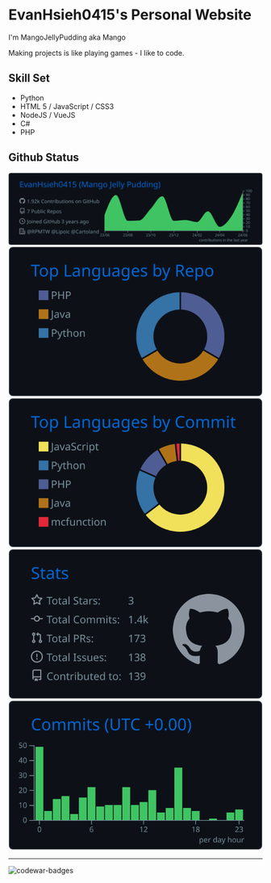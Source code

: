# EvanHsieh0415's Personal Website

I'm MangoJellyPudding aka Mango

Making projects is like playing games - I like to code.

## Skill Set

- <FontIcon icon="python"/> Python
- <FontIcon icon="html5"/> HTML 5 / <FontIcon icon="js"/> JavaScript / <FontIcon icon="css3-alt"/> CSS3
- <FontIcon icon="node-js"/> NodeJS / <FontIcon icon="vuejs"/> VueJS
- C#
- <FontIcon icon="php"/>PHP

## Github Status

[![](https://raw.githubusercontent.com/EvanHsieh0415/github-profile-summary-cards/master/profile-summary-card-output/github_dark/0-profile-details.svg)](https://github.com/vn7n24fzkq/github-profile-summary-cards)
[![](https://raw.githubusercontent.com/EvanHsieh0415/github-profile-summary-cards/master/profile-summary-card-output/github_dark/1-repos-per-language.svg)](https://github.com/vn7n24fzkq/github-profile-summary-cards) [![](https://raw.githubusercontent.com/EvanHsieh0415/github-profile-summary-cards/master/profile-summary-card-output/github_dark/2-most-commit-language.svg)](https://github.com/vn7n24fzkq/github-profile-summary-cards)
[![](https://raw.githubusercontent.com/EvanHsieh0415/github-profile-summary-cards/master/profile-summary-card-output/github_dark/3-stats.svg)](https://github.com/vn7n24fzkq/github-profile-summary-cards) [![](https://raw.githubusercontent.com/EvanHsieh0415/github-profile-summary-cards/master/profile-summary-card-output/github_dark/4-productive-time.svg)](https://github.com/vn7n24fzkq/github-profile-summary-cards)

---

![codewar-badges](https://www.codewars.com/users/EvanHsieh0415/badges/large)

